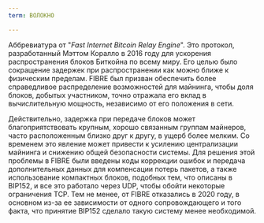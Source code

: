 ```yaml
---
term: ВОЛОКНО

---
```

Аббревиатура от "*Fast Internet Bitcoin Relay Engine*". Это протокол, разработанный Мэттом Коралло в 2016 году для ускорения распространения блоков Биткойна по всему миру. Его целью было сокращение задержек при распространении как можно ближе к физическим пределам. FIBRE был призван обеспечить более справедливое распределение возможностей для майнинга, чтобы доля блоков, добытых участником, точно отражала его вклад в вычислительную мощность, независимо от его положения в сети.

Действительно, задержка при передаче блоков может благоприятствовать крупным, хорошо связанным группам майнеров, часто расположенным близко друг к другу, в ущерб более мелким. Со временем это явление может привести к усилению централизации майнинга и снижению общей безопасности системы. Для решения этой проблемы в FIBRE были введены коды коррекции ошибок и передача дополнительных данных для компенсации потерь пакетов, а также использование компактных блоков, подобных тем, что описаны в BIP152, и все это работало через UDP, чтобы обойти некоторые ограничения TCP. Тем не менее, от FIBRE отказались в 2020 году, в основном из-за ее зависимости от одного сопровождающего и того факта, что принятие BIP152 сделало такую систему менее необходимой.